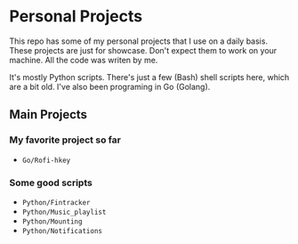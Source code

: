 Personal Projects
=================

This repo has some of my personal projects that I use on a daily basis.
These projects are just for showcase. Don't expect them to work on your machine.
All the code was writen by me.

It's mostly Python scripts.
There's just a few (Bash) shell scripts here, which are a bit old.
I've also been programing in Go (Golang).

Main Projects
-------------

### My favorite project so far
* `Go/Rofi-hkey`

### Some good scripts
* `Python/Fintracker`
* `Python/Music_playlist`
* `Python/Mounting`
* `Python/Notifications`
